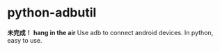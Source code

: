# python-adbutil
**未完成！**
**hang in the air**
Use adb to connect android devices. In python, easy to use.
